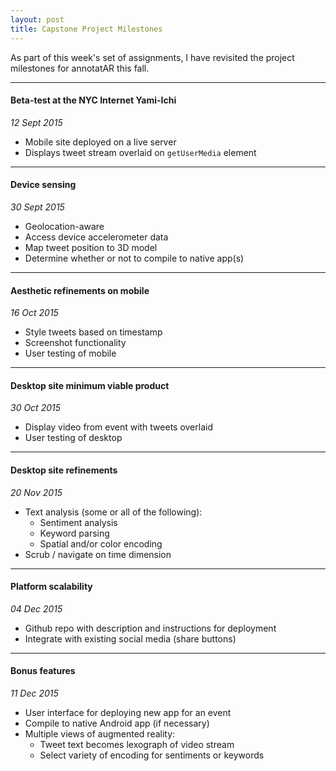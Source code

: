 ```yaml
---
layout: post
title: Capstone Project Milestones
---
```


As part of this week's set of assignments, I have revisited the project milestones for annotatAR this fall. 

-----

#### Beta-test at the NYC Internet Yami-Ichi
_12 Sept 2015_

* Mobile site deployed on a live server
* Displays tweet stream overlaid on `getUserMedia` element

-----

#### Device sensing
_30 Sept 2015_

* Geolocation-aware
* Access device accelerometer data
* Map tweet position to 3D model
* Determine whether or not to compile to native app(s)


-----

#### Aesthetic refinements on mobile
_16 Oct 2015_

* Style tweets based on timestamp
* Screenshot functionality
* User testing of mobile

-----

#### Desktop site minimum viable product
_30 Oct 2015_

* Display video from event with tweets overlaid
* User testing of desktop

-----

#### Desktop site refinements
_20 Nov 2015_

* Text analysis (some or all of the following):
	+ Sentiment analysis
	+ Keyword parsing
	+ Spatial and/or color encoding
* Scrub / navigate on time dimension

-----

#### Platform scalability
_04 Dec 2015_

* Github repo with description and instructions for deployment
* Integrate with existing social media (share buttons)

-----

#### Bonus features
_11 Dec 2015_

* User interface for deploying new app for an event
* Compile to native Android app (if necessary)
* Multiple views of augmented reality:
	+ Tweet text becomes lexograph of video stream
	+ Select variety of encoding for sentiments or keywords






